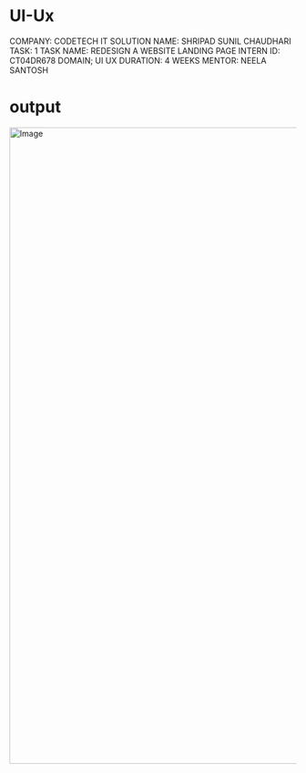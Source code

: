# UI-Ux

COMPANY: CODETECH IT SOLUTION 
NAME: SHRIPAD SUNIL CHAUDHARI
TASK: 1
TASK NAME: REDESIGN A WEBSITE LANDING PAGE
INTERN ID: CT04DR678
DOMAIN; UI UX
DURATION: 4 WEEKS
MENTOR: NEELA SANTOSH


# output 

<img width="1728" height="1117" alt="Image" src="https://github.com/user-attachments/assets/6731f511-8fd2-4058-8543-70882e89bf38" />
